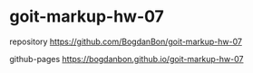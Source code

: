 # goit-markup-hw-07

repository https://github.com/BogdanBon/goit-markup-hw-07

github-pages https://bogdanbon.github.io/goit-markup-hw-07
